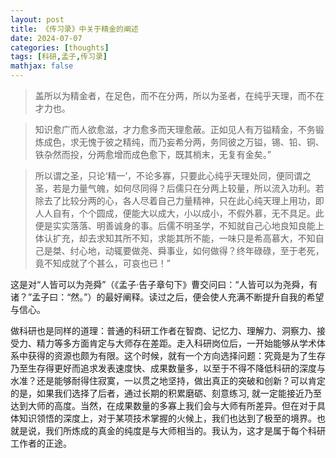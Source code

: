 ```yaml
---
layout: post
title: 《传习录》中关于精金的阐述
date: 2024-07-07
categories: [thoughts]
tags: [科研,孟子,传习录]
mathjax: false
---
```


> 盖所以为精金者，在足色，而不在分两，所以为圣者，在纯乎天理，而不在才力也。

> 知识愈广而人欲愈滋，才力愈多而天理愈蔽。正如见人有万镒精金，不务锻炼成色，求无愧于彼之精纯，而乃妄希分两，务同彼之万镒，锡、铅、铜、铁杂然而投，分两愈增而成色愈下，既其梢末，无复有金矣。”

> 所以谓之圣，只论‘精一’，不论多寡，只要此心纯乎天理处同，便同谓之圣，若是力量气魄，如何尽同得？后儒只在分两上较量，所以流入功利。若除去了比较分两的心，各人尽着自己力量精神，只在此心纯天理上用功，即人人自有，个个圆成，便能大以成大，小以成小，不假外慕，无不具足。此便是实实落落、明善诚身的事。后儒不明圣学，不知就自己心地良知良能上体认扩充，却去求知其所不知，求能其所不能，一味只是希高慕大，不知自己是桀、纣心地，动辄要做尧、舜事业，如何做得？终年碌碌，至于老死，竟不知成就了个甚么，可哀也已！”

这是对“人皆可以为尧舜”（《孟子·告子章句下》曹交问曰：“人皆可以为尧舜，有诸？”孟子曰：“然。”）的最好阐释。读过之后，便会使人充满不断提升自我的希望与信心。

做科研也是同样的道理：普通的科研工作者在智商、记忆力、理解力、洞察力、接受力、精力等多方面肯定与大师存在差距。走入科研岗位后，一开始能够从学术体系中获得的资源也颇为有限。这个时候，就有一个方向选择问题：究竟是为了生存乃至生存得更好而追求发表速度快、成果数量多，以至于不得不降低科研的深度与水准？还是能够耐得住寂寞，一以贯之地坚持，做出真正的突破和创新？可以肯定的是，如果我们选择了后者，通过长期的积累磨砺、刻意练习, 就一定能接近乃至达到大师的高度。当然，在成果数量的多寡上我们会与大师有所差异。但在对于具体知识领悟的深度上，对于某项技术掌握的火候上，我们也达到了极至的境界。也就是说，我们所炼成的真金的纯度是与大师相当的。我认为，这才是属于每个科研工作者的正途。
